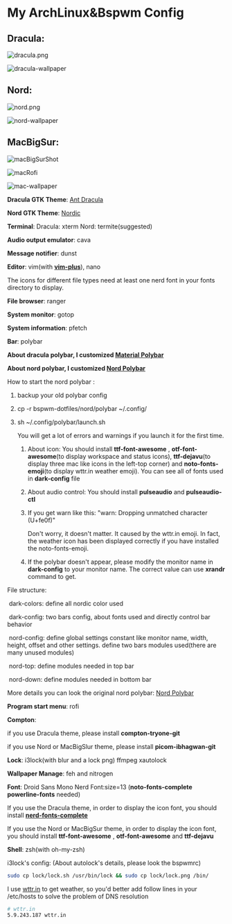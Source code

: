 # My ArchLinux&Bspwm Config

## Dracula:

![dracula.png](shot/dracula.png)

![dracula-wallpaper](wallpaper/Dracula.jpg)

## Nord:

![nord.png](shot/nord.png)

![nord-wallpaper](wallpaper/NordPeeks.png)

## MacBigSur:

![macBigSurShot](shot/macBigSur.png)

![macRofi](shot/macBigSurRofi.png)

![mac-wallpaper](wallpaper/mac.jpg)

**Dracula GTK Theme**: [Ant Dracula](https://www.gnome-look.org/p/1099856/)

**Nord GTK Theme**: [Nordic](https://www.gnome-look.org/p/1267246/)

**Terminal**: Dracula: xterm Nord: termite(suggested)

**Audio output emulator**: cava

**Message notifier**: dunst

**Editor**: vim(with [**vim-plus**](https://github.com/chxuan/vimplus)), nano

The icons for different file types need at least one nerd font in your fonts directory to display.

**File browser**: ranger

**System monitor**: gotop

**System information**: pfetch

**Bar**: polybar

**About dracula polybar, I customized [Material Polybar](https://github.com/Murzchnvok/polybar-material)**

**About nord polybar, I customized [Nord Polybar](https://github.com/Yucklys/polybar-nord-theme)**

How to start the nord polybar : 

1. backup your old polybar config

2. cp -r bspwm-dotfiles/nord/polybar ~/.config/

3. sh ~/.config/polybar/launch.sh

   You will get a lot of errors and warnings if you launch it for the first time.

   1. About icon: You should install **ttf-font-awesome** , **otf-font-awesome**(to display workspace and status icons), **ttf-dejavu**(to display three mac like icons in the left-top corner) and **noto-fonts-emoji**(to display wttr.in weather emoji). You can see all of fonts used in **dark-config** file

   2. About audio control: You should install **pulseaudio** and **pulseaudio-ctl**

   3. If you get warn like this: "warn: Dropping unmatched character ️ (U+fe0f)"

      Don't worry, it doesn't matter. It caused by the wttr.in emoji. In fact, the weather icon has been displayed correctly if you have installed the noto-fonts-emoji.

   4. If the polybar doesn't appear, please modify the monitor name in **dark-config** to your monitor name. The correct value can use **xrandr** command to get.

File structure:

​	dark-colors: define all nordic color used

​	dark-config: two bars config, about fonts used and directly control bar behavior

​	nord-config: define global settings constant like monitor name, width, height, offset and other settings. define two bars modules used(there are many unused modules)

​	nord-top: define modules needed in top bar

​	nord-down: define modules needed in bottom bar

More details you can look the original nord polybar:  [Nord Polybar](https://github.com/Yucklys/polybar-nord-theme)

**Program start menu**: rofi

**Compton**:

if you use Dracula theme, please install **compton-tryone-git**

if you use Nord or MacBigSlur theme, please install **picom-ibhagwan-git**

**Lock**: i3lock(with blur and a lock png) ffmpeg xautolock

**Wallpaper Manage**: feh and nitrogen

**Font**: Droid Sans Mono Nerd Font:size=13 (**noto-fonts-complete** **powerline-fonts** needed)

If you use the Dracula theme, in order to display the icon font, you should install [**nerd-fonts-complete**](https://github.com/ryanoasis/nerd-fonts)

If you use the Nord or MacBigSur theme, in order to display the icon font, you should install **ttf-font-awesome** , **otf-font-awesome** and **ttf-dejavu**

**Shell**: zsh(with oh-my-zsh)

i3lock's config: (About autolock's details, please look the bspwmrc)

```bash
sudo cp lock/lock.sh /usr/bin/lock && sudo cp lock/lock.png /bin/
```

I use [wttr.in](https://github.com/chubin/wttr.in) to get weather, so you'd better add follow lines in your /etc/hosts to solve the problem of DNS resolution

```bash
# wttr.in
5.9.243.187 wttr.in
```
